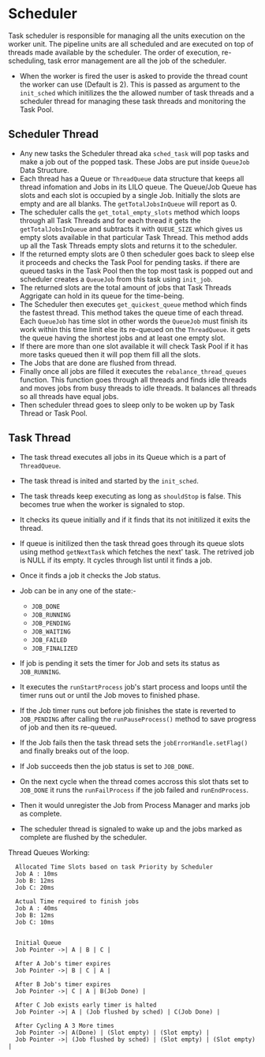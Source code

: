 # Scheduler

Task scheduler is responsible for managing all the units execution on the worker unit. The pipeline units are all scheduled and are executed on top of threads made available by
the scheduler. The order of execution, re-scheduling, task error management are all the job of the scheduler.

- When the worker is fired the user is asked to provide the thread count the worker can use (Default is 2). This is passed as argument to the `init_sched` which initilizes the
the allowed number of task threads and a scheduler thread for managing these task threads and monitoring the Task Pool.

## Scheduler Thread

- Any new tasks the Scheduler thread aka `sched_task` will pop tasks and make a job out of the popped task. These Jobs are put inside `QueueJob` Data Structure.
- Each thread has a Queue or `ThreadQueue` data structure that keeps all thread infomation and Jobs in its LILO queue. The Queue/Job Queue has slots and each slot is occupied
by a single Job. Initially the slots are empty and are all blanks. The `getTotalJobsInQueue` will report as 0.
- The scheduler calls the `get_total_empty_slots` method which loops through all Task Threads and for each thread it gets the `getTotalJobsInQueue` and subtracts it with
`QUEUE_SIZE` which gives us empty slots available in that particular Task Thread. This method adds up all the Task Threads empty slots and returns it to the scheduler.
- If the returned empty slots are 0 then scheduler goes back to sleep else it proceeds and checks the Task Pool for pending tasks. if there are queued tasks in the Task Pool
then the top most task is popped out and scheduler creates a `QueueJob` from this task using `init_job`.
- The returned slots are the total amount of jobs that Task Threads Aggrigate can hold in its queue for the time-being.
- The Scheduler then executes `get_quickest_queue` method which finds the fastest thread. This method takes the queue time of each thread. Each `QueueJob` has time slot in
other words the `QueueJob` must finish its work within this time limit else its re-queued on the `ThreadQueue`. it gets the queue having the shortest jobs and at least one
empty slot.
- If there are more than one slot available it will check Task Pool if it has more tasks queued then it will pop them fill all the slots.
- The Jobs that are done are flushed from thread.
- Finally once all jobs are filled it executes the `rebalance_thread_queues` function. This function goes through all threads and finds idle threads and moves jobs from busy
threads to idle threads. It balances all threads so all threads have equal jobs.
- Then scheduler thread goes to sleep only to be woken up by Task Thread or Task Pool.

## Task Thread

- The task thread executes all jobs in its Queue which is a part of `ThreadQueue`.
- The task thread is inited and started by the `init_sched`.
- The task threads keep executing as long as `shouldStop` is false. This becomes true when the worker is signaled to stop.
- It checks its queue initially and if it finds that its not initilized it exits the thread.
- If queue is initilized then the task thread goes through its queue slots using method `getNextTask` which fetches the next'
task. The retrived job is NULL if its empty. It cycles through list until it finds a job.
- Once it finds a job it checks the Job status.
- Job can be in any one of the state:-
   - `JOB_DONE`
   - `JOB_RUNNING`
   - `JOB_PENDING`
   - `JOB_WAITING`
   - `JOB_FAILED`
   - `JOB_FINALIZED`
     
- If job is pending it sets the timer for Job and sets its status as `JOB_RUNNING`.
- It executes the `runStartProcess` job's start process and loops until the timer runs out or until the Job moves to finished phase.
- If the Job timer runs out before job finishes the state is reverted to `JOB_PENDING` after calling the `runPauseProcess()` method to save progress of job and then its re-queued.
- If the Job fails then the task thread sets the `jobErrorHandle.setFlag()` and finally breaks out of the loop.
- If Job succeeds then the job status is set to `JOB_DONE`.
- On the next cycle when the thread comes accross this slot thats set to `JOB_DONE` it runs the `runFailProcess` if the
job failed and `runEndProcess`.
- Then it would unregister the Job from Process Manager and marks job as complete.
- The scheduler thread is signaled to wake up and the jobs marked as complete are flushed by the scheduler.

Thread Queues Working:
```
  Allocated Time Slots based on task Priority by Scheduler
  Job A : 10ms 
  Job B: 12ms
  Job C: 20ms

  Actual Time required to finish jobs
  Job A : 40ms 
  Job B: 12ms
  Job C: 10ms
  

  Initial Queue
  Job Pointer ->| A | B | C |

  After A Job's timer expires
  Job Pointer ->| B | C | A |

  After B Job's timer expires
  Job Pointer ->| C | A | B(Job Done) |

  After C Job exists early timer is halted
  Job Pointer ->| A | (Job flushed by sched) | C(Job Done) |

  After Cycling A 3 More times
  Job Pointer ->| A(Done) | (Slot empty) | (Slot empty) |
  Job Pointer ->| (Job flushed by sched) | (Slot empty) | (Slot empty) |
```
